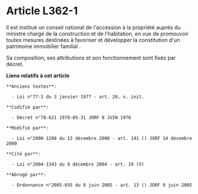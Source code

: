 # Article L362-1

Il est institué un conseil national de l'accession à la propriété auprès du ministre chargé de la construction et de
l'habitation, en vue de promouvoir toutes mesures destinées à favoriser et développer la constitution d'un patrimoine
immobilier familial   . 

Sa composition, ses attributions et son fonctionnement sont fixés par décret.

**Liens relatifs à cet article**

	**Anciens textes**:

	  - Loi n°77-1 du 3 janvier 1977 - art. 20, v. init.

	**Codifié par**:

	  - Décret n°78-621 1978-05-31 JORF 8 JUIN 1978

	**Modifié par**:

	  - Loi n°2000-1208 du 13 décembre 2000 - art. 141 () JORF 14 décembre 2000

	**Cité par**:

	  - Loi n°2004-1343 du 9 décembre 2004 - art. 19 (V)

	**Abrogé par**:

	  - Ordonnance n°2005-655 du 8 juin 2005 - art. 13 () JORF 9 juin 2005
